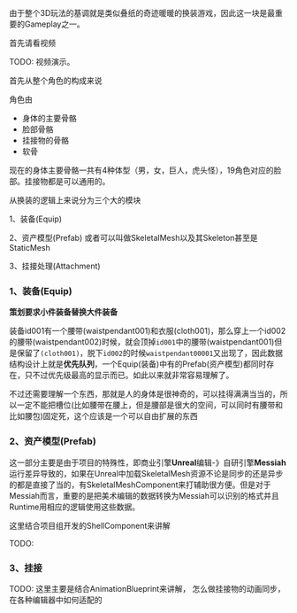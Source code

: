 

由于整个3D玩法的基调就是类似叠纸的奇迹暖暖的换装游戏，因此这一块是最重要的Gameplay之一。

首先请看视频

TODO: 视频演示。



首先从整个角色的构成来说

角色由

* 身体的主要骨骼
* 脸部骨骼
* 挂接物的骨骼
* 软骨

现在的身体主要骨骼一共有4种体型（男，女，巨人，虎头怪），19角色对应的脸部。挂接物都是可以通用的。



从换装的逻辑上来说分为三个大的模块

1、装备(Equip)

2、资产模型(Prefab) 或者可以叫做SkeletalMesh以及其Skeleton甚至是StaticMesh

3、挂接处理(Attachment)



### 1、装备(Equip)

**策划要求小件装备替换大件装备**

装备id001有一个腰带(waistpendant001)和衣服(cloth001)，那么穿上一个id002的腰带(waistpendant002)时候，就会顶掉`id001`中的腰带(waistpendant001)但是保留了`(cloth001)`，脱下`id002`的时候`waistpendant00001`又出现了，因此数据结构设计上就是**优先队列**，一个Equip(装备)中有的Prefab(资产模型)都同时存在，只不过优先级最高的显示而已。如此以来就非常容易理解了。

不过还需要理解一个东西，那就是人的身体是很神奇的，可以挂得满满当当的，所以一定不能把槽位(比如腰带在腰上，但是腰部是很大的空间，可以同时有腰带和比如腰包)固定死，这个应该是一个可以自由扩展的东西



### 2、资产模型(Prefab) 

这一部分主要是由于项目的特殊性，即商业引擎**Unreal**编辑-》自研引擎**Messiah**运行差异导致的，如果在Unreal中加载SkeletalMesh资源不论是同步的还是异步的都是直接了当的，有SkeletalMeshComponent来打辅助很方便。但是对于Messiah而言，重要的是把美术编辑的数据转换为Messiah可以识别的格式并且Runtime用相应的逻辑使用这些数据。

这里结合项目组开发的ShellComponent来讲解

TODO:



### 3、挂接

TODO: 这里主要是结合AnimationBlueprint来讲解， 怎么做挂接物的动画同步，在各种编辑器中如何适配的





